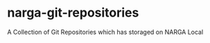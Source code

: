 narga-git-repositories
======================

A Collection of Git Repositories which has storaged on NARGA Local
